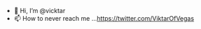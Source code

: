 - 👋 Hi, I’m @vicktar
- 📫 How to never reach me ...https://twitter.com/ViktarOfVegas

<!---
vicktar/vicktar is a ✨ special ✨ repository because its `README.md` (this file) appears on your GitHub profile.
You can click the Preview link to take a look at your changes.
--->
